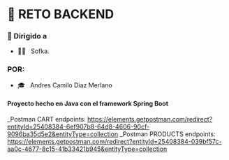  <h1>🧗‍ RETO BACKEND </h1>


<h3> 🚀 Dirigido a </h3>

- 👨‍💻 &nbsp; Sofka.

<h3> POR: </h3>

- 🎓 &nbsp; Andres Camilo Diaz Merlano 

#### Proyecto hecho en Java con el framework Spring Boot 



_Postman  CART endpoints: https://elements.getpostman.com/redirect?entityId=25408384-6ef907b8-64d8-4606-90cf-9096ba35d5e2&entityType=collection
_Postman PRODUCTS endpoints: https://elements.getpostman.com/redirect?entityId=25408384-039bf57c-aa0c-4677-8c15-41b33421b945&entityType=collection

